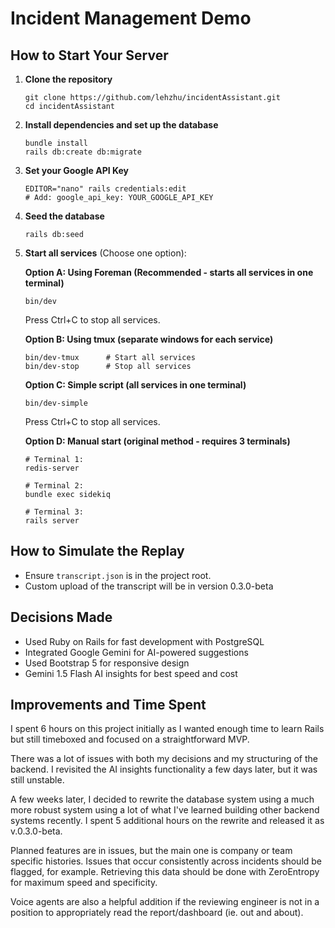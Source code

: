 # Incident Management Demo

## How to Start Your Server
1. **Clone the repository**
   ```
   git clone https://github.com/lehzhu/incidentAssistant.git
   cd incidentAssistant
   ```
2. **Install dependencies and set up the database**
   ```
   bundle install
   rails db:create db:migrate
   ```
3. **Set your Google API Key**
   ```
   EDITOR="nano" rails credentials:edit
   # Add: google_api_key: YOUR_GOOGLE_API_KEY
   ```  
4. **Seed the database**
   ```
   rails db:seed
   ```
5. **Start all services** (Choose one option):

   **Option A: Using Foreman (Recommended - starts all services in one terminal)**
   ```
   bin/dev
   ```
   Press Ctrl+C to stop all services.

   **Option B: Using tmux (separate windows for each service)**
   ```
   bin/dev-tmux      # Start all services
   bin/dev-stop      # Stop all services
   ```
   
   **Option C: Simple script (all services in one terminal)**
   ```
   bin/dev-simple
   ```
   Press Ctrl+C to stop all services.

   **Option D: Manual start (original method - requires 3 terminals)**
   ```
   # Terminal 1:
   redis-server
   
   # Terminal 2:
   bundle exec sidekiq
   
   # Terminal 3:
   rails server
   ```

## How to Simulate the Replay
- Ensure `transcript.json` is in the project root.
- Custom upload of the transcript will be in version 0.3.0-beta

## Decisions Made
- Used Ruby on Rails for fast development with PostgreSQL
- Integrated Google Gemini for AI-powered suggestions
- Used Bootstrap 5 for responsive design
- Gemini 1.5 Flash AI insights for best speed and cost

## Improvements and Time Spent
I spent 6 hours on this project initially as I wanted enough time to learn Rails but still timeboxed and focused on a straightforward MVP. 

There was a lot of issues with both my decisions and my structuring of the backend. I revisited the AI insights functionality a few days later, but it was still unstable. 

A few weeks later, I decided to rewrite the database system using a much more robust system using a lot of what I've learned building other backend systems recently. I spent 5 additional hours on the rewrite and released it as v.0.3.0-beta. 

Planned features are in issues, but the main one is company or team specific histories. Issues that occur consistently across incidents should be flagged, for example. Retrieving this data should be done with ZeroEntropy for maximum speed and specificity. 

Voice agents are also a helpful addition if the reviewing engineer is not in a position to appropriately read the report/dashboard (ie. out and about). 


